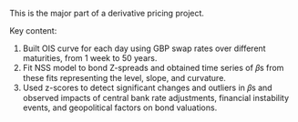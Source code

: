 This is the major part of a derivative pricing project.

Key content:
1. Built OIS curve for each day using GBP swap rates over different maturities, from 1 week to 50 years.
2. Fit NSS model to bond Z-spreads and obtained time series of 𝛽s from these fits representing the level, slope, and curvature.
3. Used z-scores to detect significant changes and outliers in 𝛽s and observed impacts of central bank rate adjustments, financial instability events, and geopolitical factors on bond valuations.
